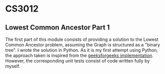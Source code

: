 # CS3012

## Lowest Common Ancestor Part 1
The first part of this module consists of providing a solution to the Lowest Common Ancestor problem, assuming the Graph is structured as a "binary tree".
I wrote the solution in Python. As it is my first attempt using Python, the approach taken is inspired from the [geeksforgeeks implementation](https://www.geeksforgeeks.org/lowest-common-ancestor-binary-tree-set-1/). However, the
corresponding unit tests consist of code written fully by myself.
